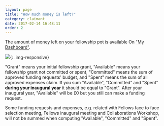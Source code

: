 ```yaml
---
layout: page
title: "How much money is left?"
category: claimant
date: 2017-02-14 16:48:11
order: 2
---
```


The amount of money left on your fellowship pot is available On ["My Dashboard"]({{site.demo_site}}/dashboard/).

![]({{site.baseurl}}/img/claimant-dashboard.png){: .img-responsive}

"Grant" means your initial fellowship grant,
"Available" means your fellowship grant not committed or spent,
"Committed" means the sum of approved funding requests' budget,
and "Spent" means the sum of all approved expenses claim.
If you sum "Available", "Committed" and "Spent" **during your inaugural year**
it should be equal to "Grant".
After your inaugural year,
"Available" will be £0 but you still can make a funding request.

Some funding requests and expenses,
e.g. related with Fellows face to face selection meeting, Fellows inaugural meeting and Collaborations Workshop,
will not be summed when computing "Available", "Committed" and "Spent".